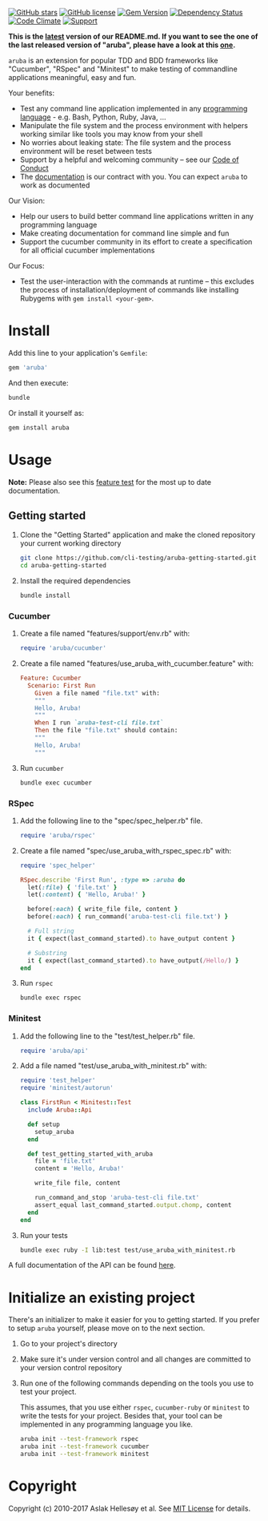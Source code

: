 [![GitHub stars](https://img.shields.io/github/stars/cucumber/aruba.svg)](https://github.com/cucumber/aruba/stargazers)
[![GitHub license](https://img.shields.io/badge/license-MIT-blue.svg)](https://raw.githubusercontent.com/cucumber/aruba/master/LICENSE)
[![Gem Version](https://badge.fury.io/rb/aruba.svg)](http://badge.fury.io/rb/aruba)
[![Dependency Status](https://gemnasium.com/cucumber/aruba.svg)](https://gemnasium.com/cucumber/aruba)
[![Code Climate](https://codeclimate.com/github/cucumber/aruba.svg)](https://codeclimate.com/github/cucumber/aruba)
[![Support](https://img.shields.io/badge/cucumber-support-orange.svg)](https://cucumber.io/support)

**This is the [latest](https://github.com/cucumber/aruba/blob/master/features/README.md) version of our README.md. If you want to see the one of the last released version of "aruba", please have a look at this [one](https://github.com/cucumber/aruba/blob/still/features/README.md).**

`aruba` is an extension for popular TDD and BDD frameworks like "Cucumber", "RSpec" and "Minitest" to make testing of commandline applications meaningful, easy and fun.

Your benefits:

* Test any command line application implemented in any [programming
  language](https://app.cucumber.pro/projects/Aruba/documents/master/features/01_getting_started_with_aruba/supported_testing_frameworks.feature) -
  e.g. Bash, Python, Ruby, Java, ...
* Manipulate the file system and the process environment with helpers working similar like tools you may know from your shell
* No worries about leaking state: The file system and the process environment will be reset between tests
* Support by a helpful and welcoming community &ndash; see our [Code of Conduct](https://github.com/cucumber/cucumber/blob/master/CODE_OF_CONDUCT.md)
* The [documentation](https://app.cucumber.pro/projects/aruba) is our contract with you. You can expect `aruba` to work as documented

Our Vision:

* Help our users to build better command line applications written in any programming language
* Make creating documentation for command line simple and fun
* Support the cucumber community in its effort to create a specification for all official cucumber implementations

Our Focus:
* Test the user-interaction with the commands at runtime &ndash; this excludes the process of installation/deployment of commands like installing Rubygems with `gem install <your-gem>`.

# Install

Add this line to your application's `Gemfile`:

~~~ruby
gem 'aruba'
~~~

And then execute:

~~~bash
bundle
~~~

Or install it yourself as:

~~~bash
gem install aruba
~~~

# Usage

**Note:** Please also see this
[feature test](https://app.cucumber.pro/projects/Aruba/documents/master/features/01_getting_started_with_aruba/supported_testing_frameworks.feature)
for the most up to date documentation.

## Getting started

1. Clone the "Getting Started" application and make the cloned repository your current working directory

   ~~~bash
   git clone https://github.com/cli-testing/aruba-getting-started.git
   cd aruba-getting-started
   ~~~

2. Install the required dependencies

   ~~~bash
   bundle install
   ~~~

### Cucumber

1. Create a file named "features/support/env.rb" with:

   ~~~ruby
   require 'aruba/cucumber'
   ~~~

2. Create a file named "features/use_aruba_with_cucumber.feature" with:

   ~~~ruby
   Feature: Cucumber
     Scenario: First Run
       Given a file named "file.txt" with:
       """
       Hello, Aruba!
       """
       When I run `aruba-test-cli file.txt` 
       Then the file "file.txt" should contain:
       """
       Hello, Aruba!
       """
   ~~~

3. Run `cucumber`

   ~~~bash
   bundle exec cucumber
   ~~~

### RSpec

1. Add the following line to the "spec/spec_helper.rb" file.

   ~~~ruby
   require 'aruba/rspec'
   ~~~

2. Create a file named "spec/use_aruba_with_rspec_spec.rb" with:

   ~~~ruby
   require 'spec_helper'

   RSpec.describe 'First Run', :type => :aruba do
     let(:file) { 'file.txt' }
     let(:content) { 'Hello, Aruba!' }

     before(:each) { write_file file, content }
     before(:each) { run_command('aruba-test-cli file.txt') }

     # Full string
     it { expect(last_command_started).to have_output content }

     # Substring
     it { expect(last_command_started).to have_output(/Hello/) }
   end
   ~~~

3. Run `rspec`

   ~~~bash
   bundle exec rspec
   ~~~

### Minitest

1. Add the following line to the "test/test_helper.rb" file.

   ~~~ruby
   require 'aruba/api'
   ~~~

3. Add a file named "test/use_aruba_with_minitest.rb" with:

   ~~~ruby
   require 'test_helper'
   require 'minitest/autorun'

   class FirstRun < Minitest::Test
     include Aruba::Api

     def setup
       setup_aruba
     end

     def test_getting_started_with_aruba
       file = 'file.txt'
       content = 'Hello, Aruba!'

       write_file file, content

       run_command_and_stop 'aruba-test-cli file.txt'
       assert_equal last_command_started.output.chomp, content
     end
   end
   ~~~

4. Run your tests

   ~~~bash
   bundle exec ruby -I lib:test test/use_aruba_with_minitest.rb
   ~~~

A full documentation of the API can be found
[here](http://www.rubydoc.info/github/cucumber/aruba/master/frames).

# Initialize an existing project

There's an initializer to make it easier for you to getting started. If you
prefer to setup `aruba` yourself, please move on to the next section.

1. Go to your project's directory

2. Make sure it's under version control and all changes are committed to your
   version control repository

3. Run one of the following commands depending on the tools you use to test your project.

   This assumes, that you use either `rspec`, `cucumber-ruby` or `minitest` to
   write the tests for your project. Besides that, your tool can be implemented
   in any programming language you like.

   ~~~bash
   aruba init --test-framework rspec
   aruba init --test-framework cucumber
   aruba init --test-framework minitest
   ~~~

# Copyright

Copyright (c) 2010-2017 Aslak Hellesøy et al. See [MIT License](LICENSE) for details.

